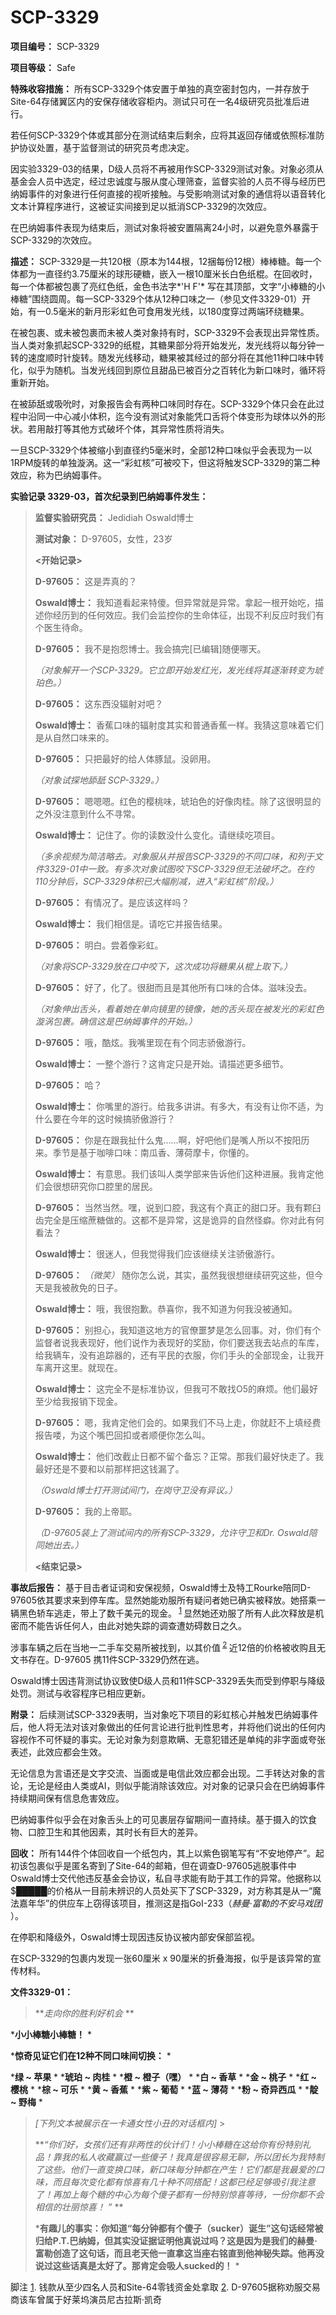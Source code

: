 # SCP-3329
                        


**项目编号：** SCP-3329

**项目等级：** Safe

**特殊收容措施：** 所有SCP-3329个体安置于单独的真空密封包内，一并存放于Site-64存储翼区内的安保存储收容柜内。测试只可在一名4级研究员批准后进行。

若任何SCP-3329个体或其部分在测试结束后剩余，应将其返回存储或依照标准防护协议处置，基于监督测试的研究员考虑决定。

因实验3329-03的结果，D级人员将不再被用作SCP-3329测试对象。对象必须从基金会人员中选定，经过忠诚度与服从度心理筛查，监督实验的人员不得与经历巴纳姆事件的对象进行任何直接的视听接触。与受影响测试对象的通信将以语音转化文本计算程序进行，这被证实间接到足以抵消SCP-3329的次效应。

在巴纳姆事件表现为结束后，测试对象将被安置隔离24小时，以避免意外暴露于SCP-3329的次效应。

**描述：** SCP-3329是一共120根（原本为144根，12捆每份12根）棒棒糖。每一个体都为一直径约3.75厘米的球形硬糖，嵌入一根10厘米长白色纸棍。在回收时，每一个体都被包裹了亮红色纸，金色书法字*'H F'* 写在其顶部，文字“小棒糖的小棒糖”围绕圆周。每一SCP-3329个体从12种口味之一（参见文件3329-01）开始，有一0.5毫米的新月形彩虹色可食用发光线，以180度穿过两端环绕糖果。

在被包裹、或未被包裹而未被人类对象持有时，SCP-3329不会表现出异常性质。当人类对象抓起SCP-3329的纸棍，其糖果部分将开始发光，发光线将以每分钟一转的速度顺时针旋转。随发光线移动，糖果被其经过的部分将在其他11种口味中转化，似乎为随机。当发光线回到原位且甜品已被百分之百转化为新口味时，循环将重新开始。

在被舔舐或吸吮时，对象报告会有两种口味同时存在。SCP-3329个体只会在此过程中沿同一中心减小体积，迄今没有测试对象能凭口舌将个体变形为球体以外的形状。若用敲打等其他方式破坏个体，其异常性质将消失。

一旦SCP-3329个体被缩小到直径约5毫米时，全部12种口味似乎会表现为一以1RPM旋转的单独漩涡。这一“彩虹核”可被咬下，但这将触发SCP-3329的第二种效应，称为巴纳姆事件。

**实验记录 3329-03，首次纪录到巴纳姆事件发生：** 


> **监督实验研究员：** Jedidiah Oswald博士
> 
> **测试对象：** D-97605，女性，23岁
> 
> **<开始记录>** 
> 
> **D-97605：** 这是弄真的？
> 
> **Oswald博士：** 我知道看起来特傻。但异常就是异常。拿起一根开始吃，描述你经历到的任何效应。我们会监控你的生命体征，出现不利反应时我们有个医生待命。
> 
> **D-97605：** 我不是抱怨博士。我会搞完[已编辑]随便哪天。
> 
> *（对象解开一个SCP-3329。它立即开始发红光，发光线将其逐渐转变为琥珀色。）* 
> 
> **D-97605：** 这东西没辐射对吧？
> 
> **Oswald博士：** 香蕉口味的辐射度其实和普通香蕉一样。我猜这意味着它们是从自然口味来的。
> 
> **D-97605：** 只把最好的给人体豚鼠。没卵用。
> 
> *（对象试探地舔舐 SCP-3329。）* 
> 
> **D-97605：** 嗯嗯嗯。红色的樱桃味，琥珀色的好像肉桂。除了这很明显的之外没注意到什么不寻常。
> 
> **Oswald博士：** 记住了。你的读数没什么变化。请继续吃项目。
> 
> *（多余视频为简洁略去。对象服从并报告SCP-3329的不同口味，和列于文件3329-01中一致。有多次对象试图咬下SCP-3329但无法破坏之。在约110分钟后，SCP-3329体积已大幅削减，进入“彩虹核”阶段。）* 
> 
> **D-97605：** 有情况了。是应该这样吗？
> 
> **Oswald博士：** 我们相信是。请吃它并报告结果。
> 
> **D-97605：** 明白。尝着像彩虹。
> 
> *（对象将SCP-3329放在口中咬下，这次成功将糖果从棍上取下。）* 
> 
> **D-97605：** 好了，化了。很甜而且是其他所有口味的合体。滋味没去。
> 
> *（对象伸出舌头，看着她在单向镜里的镜像，她的舌头现在被发光的彩虹色漩涡包裹。确信这是巴纳姆事件的开始。）* 
> 
> **D-97605：** 哦，酷炫。我嘴里现在有个同志骄傲游行。
> 
> **Oswald博士：** 一整个游行？这肯定只是开始。请描述更多细节。
> 
> **D-97605：** 哈？
> 
> **Oswald博士：** 你嘴里的游行。给我多讲讲。有多大，有没有让你不适，为什么要在今年的这时候搞骄傲游行？
> 
> **D-97605：** 你是在跟我扯什么鬼……啊，好吧他们是嘴人所以不按阳历来。季节是基于咖啡口味：南瓜香、薄荷摩卡，你懂的。
> 
> **Oswald博士：** 有意思。我们该叫人类学部来告诉他们这种进展。我肯定他们会很想研究你口腔里的居民。
> 
> **D-97605：** 当然当然。嘿，说到口腔，我这有个真正的甜口牙。我有颗臼齿完全是压缩蔗糖做的。这都不是异常，这是诡异的自然怪癖。你对此有何看法？
> 
> **Oswald博士：** 很迷人，但我觉得我们应该继续关注骄傲游行。
> 
> **D-97605：** *（微笑）* 随你怎么说，其实，虽然我很想继续研究这些，但今天是我被赦免的日子。
> 
> **Oswald博士：** 哦，我很抱歉。恭喜你，我不知道为何我没被通知。
> 
> **D-97605：** 别担心，我知道这地方的官僚噩梦是怎么回事。对，你们有个监督者说我表现好，他们说作为表现好的奖励，你们要送我去站点的车库，给我辆车，没有追踪器的，还有平民的衣服，你们手头的全部现金，让我开车离开这里。就现在。
> 
> **Oswald博士：** 这完全不是标准协议，但我可不敢找O5的麻烦。他们最好至少给我报销下现金。
> 
> **D-97605：** 嗯，我肯定他们会的。如果我们不马上走，你就赶不上填经费报告喽，为这个嘴巴回扣或者顺便你怎么叫。
> 
> **Oswald博士：** 他们改截止日都不留个备忘？正常。那我们最好快走了。我最好还是不要和以前那样把这钱漏了。
> 
> *（Oswald博士打开测试间门，在岗守卫没有异议。）* 
> 
> **D-97605：** 我的上帝耶。
> 
> *（D-97605装上了测试间内的所有SCP-3329，允许守卫和Dr. Oswald陪同她出去。）* 
> 
> **<结束记录>** 
> 

**事故后报告：** 基于目击者证词和安保视频，Oswald博士及特工Rourke陪同D-97605依其要求来到停车库。显然她能劝服所有疑问者她已确实被释放。她搭乘一辆黑色轿车逃走，带上了数千美元的现金。<sup class='footnoteref'>
 <a shape='rect' class='footnoteref' id='footnoteref-1' href='javascript:;' onclick='WIKIDOT.page.utils.scrollToReference(&apos;footnote-1&apos;)'>1</a>
</sup>显然她还劝服了所有人此次释放是机密而不能告诉任何人，由此对她失踪的调查遭妨碍数日之久。

涉事车辆之后在当地一二手车交易所被找到，以其价值<sup class='footnoteref'>
 <a shape='rect' class='footnoteref' id='footnoteref-2' href='javascript:;' onclick='WIKIDOT.page.utils.scrollToReference(&apos;footnote-2&apos;)'>2</a>
</sup>近12倍的价格被收购且无文书存在。D-97605 携11件SCP-3329仍然在逃。

Oswald博士因违背测试协议致使D级人员和11件SCP-3329丢失而受到停职与降级处罚。测试与收容程序已相应更新。

**附录：** 后续测试SCP-3329表明，当对象吃下项目的彩虹核心并触发巴纳姆事件后，他人将无法对该对象做出的任何言论进行批判性思考，并将他们说出的任何内容视作不可怀疑的事实。无论对象为刻意欺瞒、无意犯错还是单纯的非字面或夸张表述，此效应都会生效。

无论信息为言语还是文字交流、当面或是电信此效应都会出现。二手转达对象的言论，无论是经由人类或AI，则似乎能消除该效应。对对象的记录只会在巴纳姆事件持续期间保有信息危害效应。

巴纳姆事件似乎会在对象舌头上的可见裹层存留期间一直持续。基于摄入的饮食物、口腔卫生和其他因素，其时长有巨大的差异。

**回收：** 所有144件个体回收自一个纸包内，其上以紫色钢笔写有“不安地停产”。起初该包裹似乎是匿名寄到了Site-64的邮箱，但在调查D-97605逃脱事件中Oswald博士交代他违反基金会协议，私自寻求能有助于其工作的异常。他据称以$█████的价格从一目前未辨识的人员处买下了SCP-3329，对方称其是从一“魔法嘉年华”的供应车上窃得该项目，推测这是指GoI-233（*赫曼·富勒的不安马戏团* ）。

在停职和降级外，Oswald博士现因违反协议被内部安保部监视。

在SCP-3329的包裹内发现一张60厘米 x 90厘米的折叠海报，似乎是该异常的宣传材料。

**文件3329-01：** 


> 
> ***走向你的胜利好机会* ** 

***小小棒糖小棒糖！** * 

***惊奇见证它们在12种不同口味间切换：** * 

***绿 ~ 苹果** * 
***琥珀 ~ 肉桂** * 
***橙 ~ 橙子（嘿）** * 
***白 ~ 香草** * 
***金 ~ 桃子** * 
***红 ~ 樱桃** * 
***棕 ~ 可乐** * 
***黄 ~ 香蕉** * 
***紫 ~ 葡萄** * 
***蓝 ~ 薄荷** * 
***粉 ~ 奇异西瓜** * 
***靛 ~ 野梅** * 
> 
> 
> 
> 
> *[下列文本被展示在一卡通女性小丑的对话框内]* > 
> 
> ***“你们好，女孩们还有非两性的伙计们！小小棒糖在这给你有份特别礼品！靠我的私人收藏赢过一些傻子！我真是很容易无聊，所以团长为我特制了这些。他们一直变换口味，新口味每分钟都在产生！它们都是我最爱的口味，而且每次变化都有惊喜有几十种不同搭配！这都已经足够吸引我注意了！再加上每个糖的中心为每个傻子都有一份特别惊喜等待，一份你都不会相信的壮丽惊喜！ ”* ** 
> 
> ***有趣儿的事实：你知道“每分钟都有个傻子（sucker）诞生”这句话经常被归给P.T.巴纳姆，但其实没证据证明他真说过吗？这是因为是我们的赫曼·富勒创造了这句话，而且老天他一直拿这当座右铭直到他神秘失踪。他再没说过这些话真是太好了。那肯定会吸人sucked的！** * 
> 
> 



脚注
<a shape='rect' href='javascript:;' onclick='WIKIDOT.page.utils.scrollToReference(&apos;footnoteref-1&apos;)'>1</a>. 钱款从至少四名人员和Site-64零钱资金处拿取
<a shape='rect' href='javascript:;' onclick='WIKIDOT.page.utils.scrollToReference(&apos;footnoteref-2&apos;)'>2</a>. D-97605据称劝服交易商该车曾属于好莱坞演员尼古拉斯·凯奇


                    